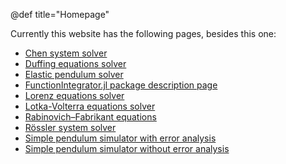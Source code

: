 @def title="Homepage"

Currently this website has the following pages, besides this one:

- [Chen system solver](/Chen/)
- [Duffing equations solver](/Duffing/)
- [Elastic pendulum solver](/elasticPendulum/)
- [FunctionIntegrator.jl package description page](/FunctionIntegrator/)
- [Lorenz equations solver](/Lorenz/)
- [Lotka-Volterra equations solver](/LotkaVolterra/)
- [Rabinovich–Fabrikant equations](/RabinovichFabrikant/)
- [R&ouml;ssler system solver](/Rossler/)
- [Simple pendulum simulator with error analysis](/simplePendulum/wErrorAnalysis/)
- [Simple pendulum simulator without error analysis](/simplePendulum/woErrorAnalysis/)
